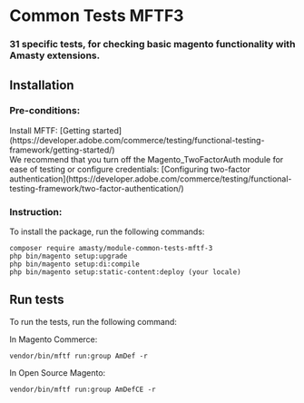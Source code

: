 # Common Tests MFTF3

<h3>31 specific tests, for checking basic magento functionality with Amasty extensions.<h3>
<h2>Installation</h2>
<h3>Pre-conditions:</h3>
Install MFTF: [Getting started](https://developer.adobe.com/commerce/testing/functional-testing-framework/getting-started/) <br>
We recommend that you turn off the Magento_TwoFactorAuth module for ease of testing or configure credentials: [Configuring two-factor authentication](https://developer.adobe.com/commerce/testing/functional-testing-framework/two-factor-authentication/)
<h3>Instruction:</h3>
<p>To install the package, run the following commands:</p>
<code>composer require amasty/module-common-tests-mftf-3</code><br>
<code>php bin/magento setup:upgrade</code><br>
<code>php bin/magento setup:di:compile </code><br>
<code>php bin/magento setup:static-content:deploy (your locale)</code><br>
<h2>Run tests</h2>
<p>To run the tests, run the following command:</p>
<p>In Magento Commerce:</p> 
<code>vendor/bin/mftf run:group AmDef -r</code><br>
<p>In Open Source Magento:</p>
<code>vendor/bin/mftf run:group AmDefCE -r</code><br>